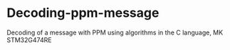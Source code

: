 # Decoding-ppm-message
Decoding of a message with PPM using algorithms in the C language, MK STM32G474RE
